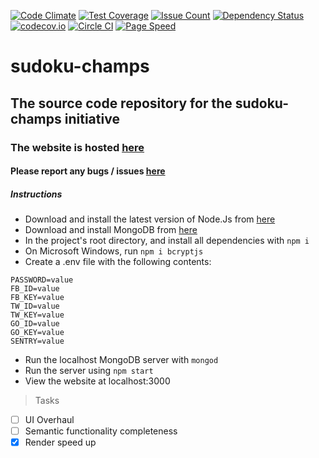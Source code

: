[![Code Climate](https://codeclimate.com/github/kunagpal/sudoku-champs/badges/gpa.svg)](https://codeclimate.com/github/kunagpal/sudoku-champs)
[![Test Coverage](https://codeclimate.com/github/kunagpal/sudoku-champs/badges/coverage.svg)](https://codeclimate.com/github/kunagpal/sudoku-champs/coverage)
[![Issue Count](https://codeclimate.com/github/kunagpal/sudoku-champs/badges/issue_count.svg)](https://codeclimate.com/github/kunagpal/sudoku-champs)
[![Dependency Status](https://david-dm.org/kunagpal/sudoku-champs.svg)](https://david-dm.org/kunagpal/sudoku-champs)
[![codecov.io](https://codecov.io/github/kunagpal/sudoku-champs/coverage.svg?branch=master)](https://codecov.io/github/kunagpal/sudoku-champs?branch=master)
[![Circle CI](https://circleci.com/gh/kunagpal/sudoku-champs.svg?style=svg)](https://circleci.com/gh/kunagpal/sudoku-champs)
[![Page Speed](https://sudoku-champs.herokuapp.com/speed)](https://developers.google.com/speed/pagespeed/insights/?url=sudokuchamps.herokuapp.com)

# sudoku-champs

## The source code repository for the sudoku-champs initiative

### The website is hosted [here](https://www.sudokuchamps.herokuapp.com)

#### Please report any bugs / issues [here](https://www.github.com/kunagpal/sudoku-champs)

##### Instructions

* Download and install the latest version of Node.Js from [here](https://nodejs.org/en/download/)
* Download and install MongoDB from [here](https://www.mongodb.org/downloads)
* In the project's root directory, and install all dependencies with `npm i`
* On Microsoft Windows, run `npm i bcryptjs`
* Create a .env file with the following contents:

```
PASSWORD=value
FB_ID=value
FB_KEY=value
TW_ID=value
TW_KEY=value
GO_ID=value
GO_KEY=value
SENTRY=value
```

* Run the localhost MongoDB server with `mongod`
* Run the server using `npm start`
* View the website at localhost:3000

> Tasks

* [ ] UI Overhaul
* [ ] Semantic functionality completeness
* [X] Render speed up